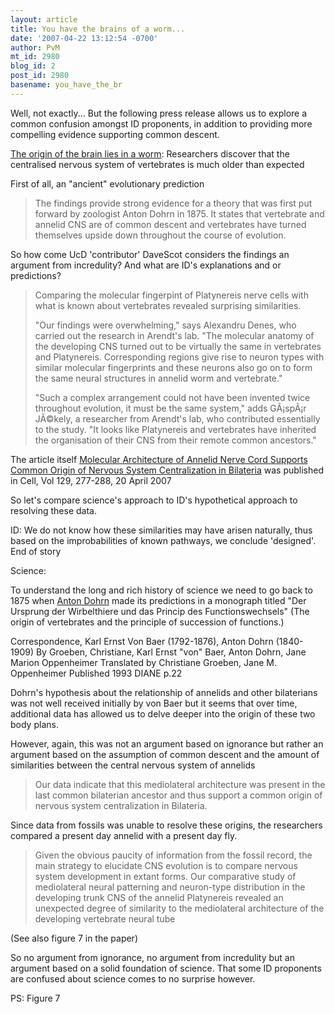```yaml
---
layout: article
title: You have the brains of a worm...
date: '2007-04-22 13:12:54 -0700'
author: PvM
mt_id: 2980
blog_id: 2
post_id: 2980
basename: you_have_the_br
---
```

Well, not exactly... But the following press release allows us to explore a common confusion amongst ID proponents, in addition to providing more compelling evidence supporting common descent.

[The origin of the brain lies in a worm](http://www.embl.org/aboutus/news/press/2007/20apr07/index.html): Researchers discover that the centralised nervous system of vertebrates is much older than expected

First of all, an "ancient" evolutionary prediction

> The findings provide strong evidence for a theory that was first put forward by zoologist Anton Dohrn in 1875. It states that vertebrate and annelid CNS are of common descent and vertebrates have turned themselves upside down throughout the course of evolution. 

So how come UcD 'contributor' DaveScot considers the findings an argument from incredulity? And what are ID's explanations and or predictions?

> Comparing the molecular fingerpint of Platynereis nerve cells with what is known about vertebrates revealed surprising similarities.
> 
> "Our findings were overwhelming," says Alexandru Denes, who carried out the research in Arendt's lab. "The molecular anatomy of the developing CNS turned out to be virtually the same in vertebrates and Platynereis. Corresponding regions give rise to neuron types with similar molecular fingerprints and these neurons also go on to form the same neural structures in annelid worm and vertebrate."
> 
> "Such a complex arrangement could not have been invented twice throughout evolution, it must be the same system," adds GÃ¡spÃ¡r JÃ©kely, a researcher from Arendt's lab, who contributed essentially to the study. "It looks like Platynereis and vertebrates have inherited the organisation of their CNS from their remote common ancestors."

The article itself [Molecular Architecture of Annelid Nerve Cord Supports Common Origin of Nervous System Centralization in Bilateria](http://www.cell.com/content/article/abstract?uid=PIIS0092867407003261) was published in Cell, Vol 129, 277-288, 20 April 2007

So let's compare science's approach to ID's hypothetical approach to resolving these data.

ID: We do not know how these similarities may have arisen naturally, thus based on the improbabilities of known pathways, we conclude 'designed'. End of story

Science: 

To understand the long and rich history of science we need to go back to 1875 when [Anton Dohrn](http://en.wikipedia.org/wiki/Anton_Dohrn) made its predictions in a monograph titled "Der Ursprung der Wirbelthiere und das Princip des Functionswechsels" (The origin of vertebrates and the principle of succession of functions.)

Correspondence, Karl Ernst Von Baer (1792-1876), Anton Dohrn (1840-1909) By Groeben, Christiane, Karl Ernst "von" Baer, Anton Dohrn, Jane Marion Oppenheimer
Translated by Christiane Groeben, Jane M. Oppenheimer Published 1993 DIANE p.22

Dohrn's hypothesis about the relationship of annelids and other bilaterians was not well received initially by von Baer but it seems that over time, additional data has allowed us to delve deeper into the origin of these two body plans.

However, again, this was not an argument based on ignorance but rather an argument based on the assumption of common descent and the amount of similarities between 
the central nervous system of annelids

> Our data indicate that this mediolateral architecture was present in the last common bilaterian ancestor and thus support a common origin of nervous system centralization in Bilateria.

Since data from fossils was unable to resolve these origins, the researchers compared a present day annelid with a present day fly.

> Given the obvious paucity of information from the fossil record, the main strategy to elucidate CNS evolution is to compare nervous system development in extant forms. Our comparative study of mediolateral neural patterning and neuron-type distribution in the developing trunk CNS of the annelid Platynereis revealed an unexpected degree of similarity to the mediolateral architecture of the developing vertebrate neural tube

 (See also figure 7 in the paper)

So no argument from ignorance, no argument from incredulity but an argument based on a solid foundation of science.
That some ID proponents are confused about science comes to no surprise however.

PS: <img src="http://images.cell.com/images/journal_images/0092-8674/PIIS0092867407003261.gr7.med.gif" alt="" />Figure 7
